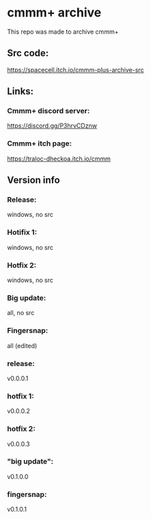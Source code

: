 # cmmm+ archive
This repo was made to archive cmmm+

## Src code:
https://spacecell.itch.io/cmmm-plus-archive-src

## Links:

### Cmmm+ discord server:
https://discord.gg/P3hrvCDznw
### Cmmm+ itch page:
https://traloc-dheckoa.itch.io/cmmm


## Version info
### Release: 
windows, no src
### Hotifix 1: 
windows, no src
### Hotfix 2: 
windows, no src
### Big update: 
all, no src
### Fingersnap: 
all (edited)

### release:
v0.0.0.1
### hotfix 1:
v0.0.0.2
### hotfix 2:
v0.0.0.3
### "big update": 
v0.1.0.0
### fingersnap:
v0.1.0.1 
